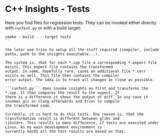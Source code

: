 # C++ Insights - Tests

Here you find files for regression tests. They can be invoked either directly with ```runTest.py``` or with a build
target:

```
cmake --build . --target tests
``

the later one tries to setup all the stuff required (compiler, include paths, path to the insights executable...).

The system is, that for each *.cpp file a corresponding *.expect file exists. This expect file contains the transformed
output. In some, hopefully rare, cases an additional file *.cerr exists as well. This file then contains the compiler
error output. The idea is to track all changes as close as possible.

```runTest.py``` does invoke insights as first and transforms the *.cpp. It then compares the result to the expect. If
there is a difference it shows the output of diff. In any case it invokes gcc or clang afterwards and tries to compile
the transformed code.

Currently, it is hard to do this tests. One reason is, that the transformation result is different between glibc and
libstd++. This results in many difference, if tests are executed under Linux. As my main development environment is
currently macOS all the test results are based on that.
